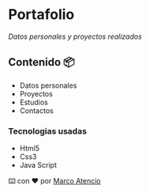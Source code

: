 # Portafolio
_Datos personales y proyectos realizados_

## Contenido 📦
* Datos personales 
* Proyectos
* Estudios
* Contactos

### Tecnologias usadas
* Html5
* Css3
* Java Script


⌨️ con ❤️ por [Marco Atencio](https://github.com/Darkil-HS)

